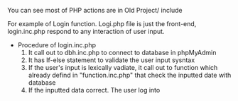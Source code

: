 You can see most of PHP actions are in Old Project/ include 

For example of Login function. Logi.php file is just the front-end, login.inc.php respond to any interaction of user input.

- Procedure of login.inc.php 
    1. It call out to dbh.inc.php to connect to database in phpMyAdmin 
    2. It has If-else statement to validate the user input sysntax 
    3. If the user's input is lexically vadiate, it call out to function which already defind in "function.inc.php" that check the inputted date with database
    4. If the inputted data correct. The user log into 